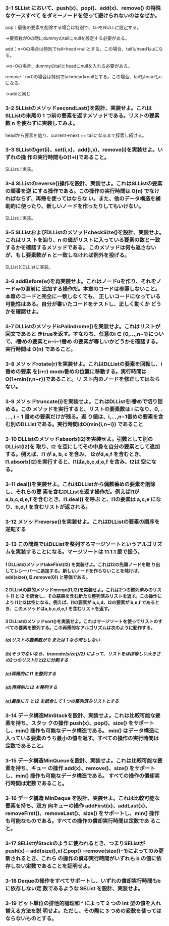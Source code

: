 ### 3-1 SLList において、push(x)、pop()、add(x)、remove() の特殊なケースすべて をダミーノードを使って避けられないのはなぜか。
pop：最後の要素を削除する場合は特別で、tailをNULLに設定する。

→要素数が0の時にdummyのtailにnullを設定する必要がある。

add：n=0の場合は特別でtail=head=nullとする。この場合、tailもheadもuになる。

→n=0の場合、dummyのtailとheadにnullを入れる必要がある。

remove：n=0の場合は特別でtail=head=nullとする。この場合、tailもheadもuになる。

→addと同じ

### 3-2 SLListのメソッドsecondLast()を設計、実装せよ。これはSLListの末尾の 1 つ前の要素を返すメソッドである。リストの要素数 n を使わずに実装してみよ。
headから要素を辿り、current->next == tailになるまで探索し続ける。
### 3-3 SLListのget(i)、set(i,x)、add(i,x)、remove(i)を実装せよ。いずれの操 作の実行時間もO(1+i)であること。
SLListに実装。
### 3-4 SLListのreverse()操作を設計、実装せよ。これはSLListの要素の順番を逆 にする操作である。この操作の実行時間は O(n) でなければならず、再帰を使ってはならな い。また、他のデータ構造を補助的に使ったり、新しいノードを作ったりしてもいけない。
SLListに実装。
### 3-5 SLListおよびDLListのメソッドcheckSize()を設計、実装せよ。これはリス トを辿り、n の値がリストに入っている要素の数と一致するかを確認するメソッドである。 このメソッドは何も返さないが、もし要素数が n と一致しなければ例外を投げる。
SLListとDLListに実装。
### 3-6 addBefore(w)を再実装せよ。これはノードuを作り、それをノードwの直前に 追加する操作だ。本章のコードは参照しないこと。本章のコードと完全に一致しなくても、 正しいコードになっている可能性はある。自分が書いたコードをテストし、正しく動くか どうかを確認せよ。
### 3-7 DLListのメソッドisPalindrome()を実装せよ。これはリストが回文であると きtrueを返す。すなわち、任意のi ∈ {0,...,n−1}について、i番めの要素とn−i−1番め の要素が等しいかどうかを確認する。実行時間は O(n) であること。
### 3-8 メソッドrotate(r)を実装せよ。これはDLListの要素を回転し、i番めの要素 を(i+r) modn番めの位置に移動する。実行時間はO(1+min{r,n−r})であること。リ スト内のノードを修正してはならない。
### 3-9 メソッドtruncate(i)を実装せよ。これはDLListをi番めで切り詰める。この メソッドを実行すると、リストの要素数は i になり、0, . . . , i − 1 番めの要素だけが残る。返 り値は、i,...,n−1番めの要素を含む別のDLListである。実行時間はO(min{i,n−i}) であること
### 3-10  DLListのメソッドabsorb(l2)を実装せよ。引数として別のDLList(l2)を 取り、l2 を空にしてその中身を自分の要素として追加する。例えば、l1 が a, b, c を含み、 l2がd,e,f を含むとき、l1.absorb(l2)を実行すると、l1はa,b,c,d,e,f を含み、l2は 空になる。
### 3-11 deal()を実装せよ。これはDLListから偶数番めの要素を削除し、それらの要 素を含むDLListを返す操作だ。例えばl1が a,b,c,d,e,f を含むとき、l1.deal() を呼ぶ と、l1の要素は a,c,e になり、b,d,f を含むリストが返される。
### 3-12 メソッドreverse()を実装せよ。これはDLListの要素の順序を逆転する
### 3-13 この問題ではDLListを整列するマージソートというアルゴリズムを実装することになる。マージソートは 11.1.1 節で扱う。
#### 1 DLListのメソッドtakeFirst(l2) を実装せよ。これはl2の先頭ノードを取 り出してレシーバーに追加する。新しいノードを作らないことを除けば、 add(size(),l2.remove(0)) と等価である。
#### 2 DLListの静的メソッドmerge(l1,l2)を実装せよ。これは2つの整列済みのリスト l1 と l2 を統合し、その結果を含む新たな整列済みリストを返す。この操作により l1とl2は空になる。例えば、l1の要素が a,c,d、l2の要素が b,e,f であるとき、このメソッドはa,b,c,d,e,f を含むリストを返す。
#### 3 DLListのメソッドsort()を実装せよ。これはマージソートを使ってリストのすべての要素を整列する。この再帰的なアルゴリズムは次のように動作する。
##### (a)リストの要素数が 0 または 1 なら何もしない
##### (b)そうでないなら、truncate(size()/2) によって、リストをほぼ等しい大きさの2つのリストl1とl2に分割する
##### (c)再帰的に l1 を整列する
##### (d)再帰的に l2 を整列する
##### (e)最後に l1 と l2 を統合して 1 つの整列済みリストとする

### 3-14 データ構造MinStackを設計、実装せよ。これは比較可能な要素を持ち、スタッ クの操作 push(x)、pop()、size() をサポートし、min() 操作も可能なデータ構造である。 min() はデータ構造に入っている要素のうち最小の値を返す。すべての操作の実行時間は 定数であること。
### 3-15 データ構造MinQueueを設計、実装せよ。これは比較可能な要素を持ち、キュー の操作 add(x)、remove()、size() をサポートし、min() 操作も可能なデータ構造である。 すべての操作の償却実行時間は定数であること。
### 3-16 データ構造 MinDeque を設計、実装せよ。これは比較可能な要素を持ち、双方 向キューの操作 addFirst(x)、addLast(x)、removeFirst()、removeLast()、size() をサポートし、min() 操作も可能なものである。すべての操作の償却実行時間は定数であ ること。
### 3-17 SEListがStackのように使われるとき、つまりSEListがpush(x) ≡ add(size(),x)とpop() ≡remove(size()−1)によってのみ更新されるとき、これら の操作の償却実行時間がいずれも b の値に依存しない定数であることを証明せよ。
### 3-18 Dequeの操作をすべてサポートし、いずれの償却実行時間もbに依存しない定 数であるような SEList を設計、実装せよ。
### 3-19 ビット単位の排他的論理和 ^ によって 2 つの int 型の値を入れ替える方法を説 明せよ。ただし、その際に 3 つめの変数を使ってはならないものとする。

